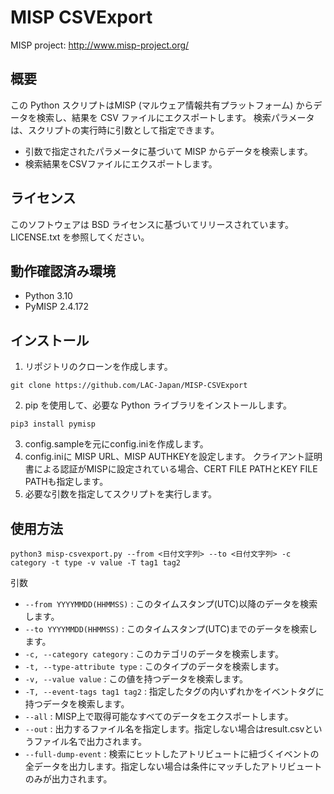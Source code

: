 # MISP CSVExport

MISP project: <http://www.misp-project.org/>

## 概要
この Python スクリプトはMISP (マルウェア情報共有プラットフォーム) からデータを検索し、結果を CSV ファイルにエクスポートします。 
検索パラメータは、スクリプトの実行時に引数として指定できます。

- 引数で指定されたパラメータに基づいて MISP からデータを検索します。
- 検索結果をCSVファイルにエクスポートします。

## ライセンス

このソフトウェアは BSD ライセンスに基づいてリリースされています。LICENSE.txt を参照してください。

## 動作確認済み環境

* Python 3.10
* PyMISP 2.4.172

## インストール
1. リポジトリのクローンを作成します。
```
git clone https://github.com/LAC-Japan/MISP-CSVExport
```
2. pip を使用して、必要な Python ライブラリをインストールします。
```
pip3 install pymisp
```
3. config.sampleを元にconfig.iniを作成します。
4. config.iniに MISP URL、MISP AUTHKEYを設定します。 
クライアント証明書による認証がMISPに設定されている場合、CERT FILE PATHとKEY FILE PATHも指定します。
5. 必要な引数を指定してスクリプトを実行します。

## 使用方法

```
python3 misp-csvexport.py --from <日付文字列> --to <日付文字列> -c category -t type -v value -T tag1 tag2
```
引数
- `--from YYYYMMDD(HHMMSS)` : このタイムスタンプ(UTC)以降のデータを検索します。
- `--to YYYYMMDD(HHMMSS)` : このタイムスタンプ(UTC)までのデータを検索します。
- `-c, --category category` : このカテゴリのデータを検索します。
- `-t, --type-attribute type` : このタイプのデータを検索します。
- `-v, --value value` : この値を持つデータを検索します。
- `-T, --event-tags tag1 tag2` : 指定したタグの内いずれかをイベントタグに持つデータを検索します。
- `--all` : MISP上で取得可能なすべてのデータをエクスポートします。
- `--out` : 出力するファイル名を指定します。指定しない場合はresult.csvというファイル名で出力されます。
- `--full-dump-event` : 検索にヒットしたアトリビュートに紐づくイベントの全データを出力します。指定しない場合は条件にマッチしたアトリビュートのみが出力されます。
